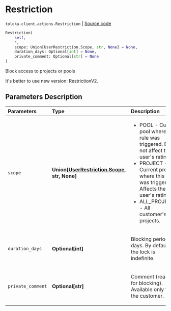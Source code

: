 # Restriction
`toloka.client.actions.Restriction` | [Source code](https://github.com/Toloka/toloka-kit/blob/v0.1.26/src/client/actions.py#L38)

```python
Restriction(
    self,
    *,
    scope: Union[UserRestriction.Scope, str, None] = None,
    duration_days: Optional[int] = None,
    private_comment: Optional[str] = None
)
```

Block access to projects or pools


It's better to use new version: RestrictionV2.

## Parameters Description

| Parameters | Type | Description |
| :----------| :----| :-----------|
`scope`|**Union\[[UserRestriction.Scope](toloka.client.user_restriction.UserRestriction.Scope.md), str, None\]**|<p><ul><li>POOL - Current pool where this rule was triggered. Does not affect the user&#x27;s rating.</li><li>PROJECT - Current project where this rule was triggered. Affects the user&#x27;s rating.</li><li>ALL_PROJECTS - All customer&#x27;s projects.</li></ul></p>
`duration_days`|**Optional\[int\]**|<p>Blocking period in days. By default, the lock is indefinite.</p>
`private_comment`|**Optional\[str\]**|<p>Comment (reason for blocking). Available only to the customer.</p>
